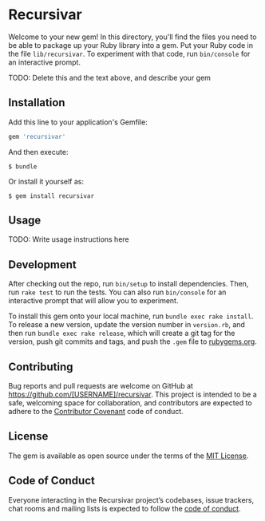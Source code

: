 # Recursivar

Welcome to your new gem! In this directory, you'll find the files you need to be able to package up your Ruby library into a gem. Put your Ruby code in the file `lib/recursivar`. To experiment with that code, run `bin/console` for an interactive prompt.

TODO: Delete this and the text above, and describe your gem

## Installation

Add this line to your application's Gemfile:

```ruby
gem 'recursivar'
```

And then execute:

    $ bundle

Or install it yourself as:

    $ gem install recursivar

## Usage

TODO: Write usage instructions here

## Development

After checking out the repo, run `bin/setup` to install dependencies. Then, run `rake test` to run the tests. You can also run `bin/console` for an interactive prompt that will allow you to experiment.

To install this gem onto your local machine, run `bundle exec rake install`. To release a new version, update the version number in `version.rb`, and then run `bundle exec rake release`, which will create a git tag for the version, push git commits and tags, and push the `.gem` file to [rubygems.org](https://rubygems.org).

## Contributing

Bug reports and pull requests are welcome on GitHub at https://github.com/[USERNAME]/recursivar. This project is intended to be a safe, welcoming space for collaboration, and contributors are expected to adhere to the [Contributor Covenant](http://contributor-covenant.org) code of conduct.

## License

The gem is available as open source under the terms of the [MIT License](https://opensource.org/licenses/MIT).

## Code of Conduct

Everyone interacting in the Recursivar project’s codebases, issue trackers, chat rooms and mailing lists is expected to follow the [code of conduct](https://github.com/[USERNAME]/recursivar/blob/master/CODE_OF_CONDUCT.md).
